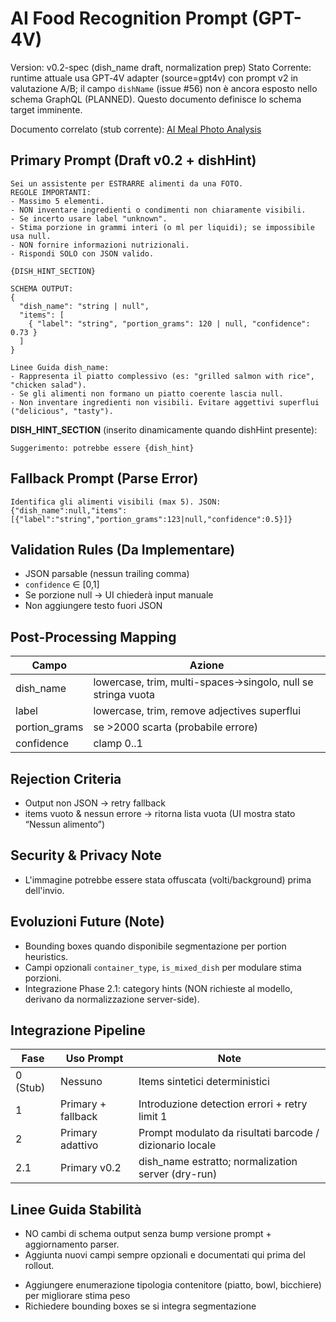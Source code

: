 # AI Food Recognition Prompt (GPT-4V)

Version: v0.2-spec (dish_name draft, normalization prep)
Stato Corrente: runtime attuale usa GPT‑4V adapter (source=gpt4v) con prompt v2 in valutazione A/B; il campo `dishName` (issue #56) non è ancora esposto nello schema GraphQL (PLANNED). Questo documento definisce lo schema target imminente.

Documento correlato (stub corrente): [AI Meal Photo Analysis](ai_meal_photo.md)

## Primary Prompt (Draft v0.2 + dishHint)

```text
Sei un assistente per ESTRARRE alimenti da una FOTO.
REGOLE IMPORTANTI:
- Massimo 5 elementi.
- NON inventare ingredienti o condimenti non chiaramente visibili.
- Se incerto usare label "unknown".
- Stima porzione in grammi interi (o ml per liquidi); se impossibile usa null.
- NON fornire informazioni nutrizionali.
- Rispondi SOLO con JSON valido.

{DISH_HINT_SECTION}

SCHEMA OUTPUT:
{
  "dish_name": "string | null",
  "items": [
    { "label": "string", "portion_grams": 120 | null, "confidence": 0.73 }
  ]
}

Linee Guida dish_name:
- Rappresenta il piatto complessivo (es: "grilled salmon with rice", "chicken salad").
- Se gli alimenti non formano un piatto coerente lascia null.
- Non inventare ingredienti non visibili. Evitare aggettivi superflui ("delicious", "tasty").
```

**DISH_HINT_SECTION** (inserito dinamicamente quando dishHint presente):
```text
Suggerimento: potrebbe essere {dish_hint}
```

## Fallback Prompt (Parse Error)

```text
Identifica gli alimenti visibili (max 5). JSON:
{"dish_name":null,"items":[{"label":"string","portion_grams":123|null,"confidence":0.5}]}
```

## Validation Rules (Da Implementare)

- JSON parsable (nessun trailing comma)
- `confidence` ∈ [0,1]
- Se porzione null → UI chiederà input manuale
- Non aggiungere testo fuori JSON

## Post-Processing Mapping

| Campo | Azione |
|-------|-------|
| dish_name | lowercase, trim, multi-spaces→singolo, null se stringa vuota |
| label | lowercase, trim, remove adjectives superflui |
| portion_grams | se >2000 scarta (probabile errore) |
| confidence | clamp 0..1 |

## Rejection Criteria

- Output non JSON → retry fallback
- items vuoto & nessun errore → ritorna lista vuota (UI mostra stato “Nessun alimento”)

## Security & Privacy Note

- L'immagine potrebbe essere stata offuscata (volti/background) prima dell'invio.

## Evoluzioni Future (Note)
- Bounding boxes quando disponibile segmentazione per portion heuristics.
- Campi opzionali `container_type`, `is_mixed_dish` per modulare stima porzioni.
- Integrazione Phase 2.1: category hints (NON richieste al modello, derivano da normalizzazione server-side).

## Integrazione Pipeline
| Fase | Uso Prompt | Note |
|------|------------|------|
| 0 (Stub) | Nessuno | Items sintetici deterministici |
| 1 | Primary + fallback | Introduzione detection errori + retry limit 1 |
| 2 | Primary adattivo | Prompt modulato da risultati barcode / dizionario locale |
| 2.1 | Primary v0.2 | dish_name estratto; normalization server (dry-run) |

## Linee Guida Stabilità
* NO cambi di schema output senza bump versione prompt + aggiornamento parser.
* Aggiunta nuovi campi sempre opzionali e documentati qui prima del rollout.

- Aggiungere enumerazione tipologia contenitore (piatto, bowl, bicchiere) per migliorare stima peso
- Richiedere bounding boxes se si integra segmentazione
